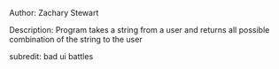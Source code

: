 Author: Zachary Stewart

Description: Program takes a string from a user and returns all possible combination of the string to the user


subredit: bad ui battles